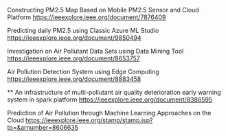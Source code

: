 Constructing PM2.5 Map Based on Mobile PM2.5 Sensor and Cloud Platform
https://ieeexplore.ieee.org/document/7876409

Predicting daily PM2.5 using Classic Azure ML Studio
https://ieeexplore.ieee.org/document/9850494

Investigation on Air Pollutant Data Sets using Data Mining Tool
https://ieeexplore.ieee.org/document/8653757

Air Pollution Detection System using Edge Computing
https://ieeexplore.ieee.org/document/8883458

** An infrastructure of multi-pollutant air quality deterioration early warning system in spark platform
https://ieeexplore.ieee.org/document/8386595

Prediction of Air Pollution through Machine Learning Approaches on the Cloud
https://ieeexplore.ieee.org/stamp/stamp.jsp?tp=&arnumber=8606635

